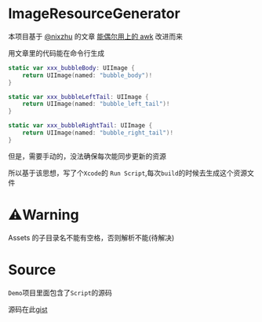 ImageResourceGenerator
===
本项目基于 [@nixzhu](https://twitter.com/nixzhu) 的文章 [能偶尔用上的 awk](https://github.com/nixzhu/dev-blog/blob/master/2016-08-11-awk.md) 改进而来

用文章里的代码能在命令行生成
```swift
static var xxx_bubbleBody: UIImage {
    return UIImage(named: "bubble_body")!
}

static var xxx_bubbleLeftTail: UIImage {
    return UIImage(named: "bubble_left_tail")!
}

static var xxx_bubbleRightTail: UIImage {
    return UIImage(named: "bubble_right_tail")!
}
```
但是，需要手动的，没法确保每次能同步更新的资源

所以基于该思想，写了个`Xcode`的 `Run Script`,每次`build`的时候去生成这个资源文件



⚠️Warning
===
Assets 的子目录名不能有空格，否则解析不能(待解决)

Source
===
`Demo`项目里面包含了`Script`的源码

源码在此[gist](https://gist.github.com/CodeEagle/44e4e379e7b93ee08afc76e30c719c25)
